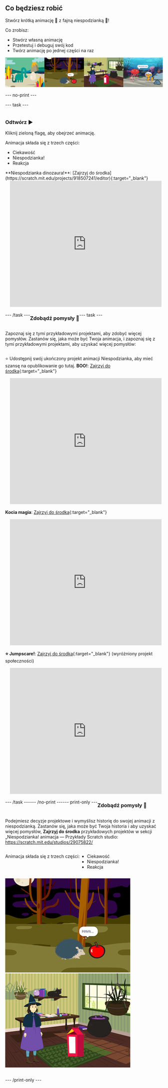 ## Co będziesz robić

Stwórz krótką animację 🎥 z fajną niespodzianką 🎉!

Co zrobisz:

+ Stwórz własną animację
+ Przetestuj i debuguj swój kod
+ Twórz animację po jednej części na raz

![Przykłady projektów.](images/surprise-example.png)

--- no-print ---

--- task ---

<div style="display: flex; flex-wrap: wrap">
<div style="flex-basis: 200px; flex-grow: 1">  

### Odtwórz ▶️ 

Kliknij zieloną flagę, aby obejrzeć animację.

Animacja składa się z trzech części:
+ Ciekawość
+ Niespodzianka!
+ Reakcja

</div>
<div>
**Niespodzianka dinozaura!**: [Zajrzyj do środka](https://scratch.mit.edu/projects/918507241/editor){:target="_blank"}
<div class="scratch-preview" style="margin-left: 15px;">
  <iframe allowtransparency="true" width="485" height="402" src="https://scratch.mit.edu/projects/embed/918507241/?autostart=false" frameborder="0"></iframe>
</div>

</div>

--- /task ---

### Zdobądź pomysły 💭

--- task ---

Zapoznaj się z tymi przykładowymi projektami, aby zdobyć więcej pomysłów. Zastanów się, jaka może być Twoja animacja, i zapoznaj się z tymi przykładowymi projektami, aby uzyskać więcej pomysłów:

⭐ Udostępnij swój ukończony projekt animacji Niespodzianka, aby mieć szansę na opublikowanie go tutaj.
**BOO!**: [Zajrzyj do środka](https://scratch.mit.edu/projects/918507854/editor){:target="_blank"}
<div class="scratch-preview" style="margin-left: 15px;">
  <iframe allowtransparency="true" width="485" height="402" src="https://scratch.mit.edu/projects/embed/918507854/?autostart=false" frameborder="0"></iframe>
</div>

**Kocia magia**: [Zajrzyj do środka](https://scratch.mit.edu/projects/918508203/editor){:target="_blank"}
<div class="scratch-preview" style="margin-left: 15px;">
  <iframe allowtransparency="true" width="485" height="402" src="https://scratch.mit.edu/projects/embed/918508203/?autostart=false" frameborder="0"></iframe>
</div>

**⭐ Jumpscare!**: [Zajrzyj do środka](https://scratch.mit.edu/projects/720220722/editor){:target="_blank"} (wyróżniony projekt społeczności)
<div class="scratch-preview" style="margin-left: 15px;">
  <iframe allowtransparency="true" width="485" height="402" src="https://scratch.mit.edu/projects/embed/720220722/?autostart=false" frameborder="0"></iframe>
</div>

--- /task ---

--- /no-print ---

--- print-only ---

### Zdobądź pomysły 💭

Podejmiesz decyzje projektowe i wymyślisz historię do swojej animacji z niespodzianką. Zastanów się, jaka może być Twoja historia i aby uzyskać więcej pomysłów, **Zajrzyj do środka** przykładowych projektów w sekcji „Niespodzianka! animacja — Przykłady Scratch studio: https://scratch.mit.edu/studios/29075822/

Animacja składa się z trzech części:
+ Ciekawość
+ Niespodzianka!
+ Reakcja

![Projekt „BOO!”.](images/boo.png)
![Projekt „Kocia magia”.](images/cat-magic.png)

--- /print-only ---

 
